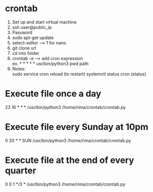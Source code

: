 # crontab

1. Set up and start virtual machine
2. ssh user@public_ip
3. Password
4. sudo apt-get update
5. select-editor --> 1 for nano
6. git clone url
7. cd into folder
8. crontab -e --> add cron expression <br>
    ex. * * * * * usr/bin/python3 pwd path
9. Notes: <br>
    sudo service cron reload (to restart)
    systemctl status cron (status)

# Execute file once a day
23 16 * * * /usr/bin/python3 /home/rima/crontab/crontab.py

# Execute file every Sunday at 10pm
0 20 * * SUN /usr/bin/python3 /home/rima/crontab/crontab.py

# Execute file at the end of every quarter
0 0 1 */3 * /usr/bin/python3 /home/rima/crontab/crontab.py